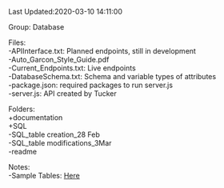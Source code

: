 Last Updated:2020-03-10 14:11:00  

Group: Database  

Files:  
-APIInterface.txt: Planned endpoints, still in development  
-Auto_Garcon_Style_Guide.pdf  
-Current_Endpoints.txt: Live endpoints  
-DatabaseSchema.txt: Schema and variable types of attributes  
-package.json: required packages to run server.js  
-server.js: API created by Tucker  

Folders:  
+documentation  
  +SQL  
    -SQL_table creation_28 Feb  
    -SQL_table modifications_3Mar  
  -readme  

Notes:  
-Sample Tables: [Here](https://docs.google.com/spreadsheets/d/1j1Wm9OV97Zx57H-bgJQSSP131dGa5u4MpY_m55ZCU44/edit?usp=sharing)

